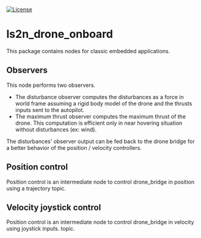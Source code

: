 [![License](https://img.shields.io/badge/License-Apache%202.0-blue.svg)](https://opensource.org/licenses/Apache-2.0)

ls2n_drone_onboard
=====================
This package contains nodes for classic embedded applications.

Observers
---------------------
This node performs two observers.

- The disturbance observer computes the disturbances as a force in world frame assuming a rigid body model of the drone
  and the thrusts inputs sent to the autopilot.
- The maximum thrust observer computes the maximum thrust of the drone. This computation is efficient only in near
  hovering situation without disturbances (ex: wind).

The disturbances' observer output can be fed back to the drone bridge for a better behavior of the position / velocity
controllers.

Position control
-----------------------
Position control is an intermediate node to control drone_bridge in position using a trajectory topic.

Velocity joystick control
-----------------------
Position control is an intermediate node to control drone_bridge in velocity using joystick inputs.
topic.
